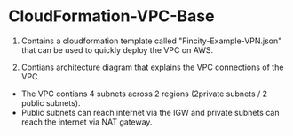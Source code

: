# CloudFormation-VPC-Base

1. Contains a cloudformation template called "Fincity-Example-VPN.json" that can be used to quickly deploy the VPC on AWS.

2. Contians architecture diagram that explains the VPC connections of the VPC. 
  - The VPC contians 4 subnets across 2 regions (2private subnets / 2 public subnets). 
  - Public subnets can reach internet via the IGW and private subnets can reach the internet via NAT gateway.
